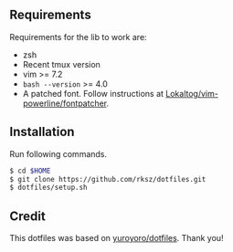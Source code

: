 ## Requirements

Requirements for the lib to work are:
* zsh
* Recent tmux version
* vim >= 7.2
* `bash --version` >= 4.0
* A patched font. Follow instructions at [Lokaltog/vim-powerline/fontpatcher](https://github.com/Lokaltog/vim-powerline/tree/develop/fontpatcher).

## Installation

Run following commands.
```bash
$ cd $HOME
$ git clone https://github.com/rksz/dotfiles.git
$ dotfiles/setup.sh
```

## Credit
This dotfiles was based on [yuroyoro/dotfiles](https://github.com/yuroyoro/dotfiles). Thank you!
